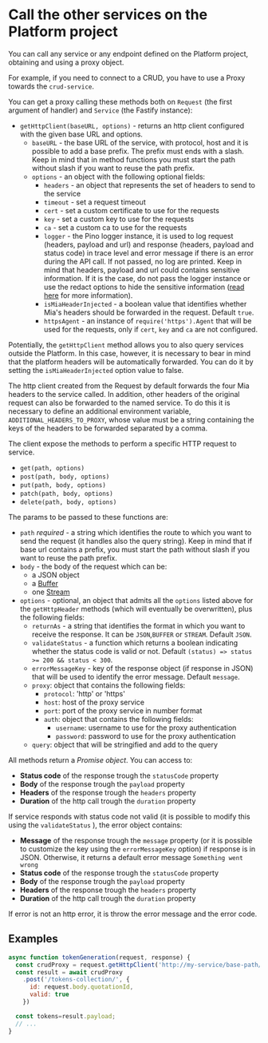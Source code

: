 # Call the other services on the Platform project

You can call any service or any endpoint defined on the Platform project, obtaining and using a proxy object.

For example, if you need to connect to a CRUD, you have to use a Proxy towards the `crud-service`.

You can get a proxy calling these methods both on `Request` (the first argument of handler) and `Service` (the Fastify instance):

* `getHttpClient(baseURL, options)` - returns an http client configured with the given base URL and options.
  * `baseURL` - the base URL of the service, with protocol, host and it is possible to add a base prefix. The prefix must ends with a slash. Keep in mind that in method functions you must start the path without slash if you want to reuse the path prefix.
  * `options` - an object with the following optional fields:
    * `headers` - an object that represents the set of headers to send to the service
    * `timeout` - set a request timeout
    * `cert` - set a custom certificate to use for the requests
    * `key` - set a custom key to use for the requests
    * `ca` - set a custom ca to use for the requests
    * `logger` - the Pino logger instance, it is used to log request (headers, payload and url) and response (headers, payload and status code) in trace level and error message if there is an error during the API call. If not passed, no log are printed. Keep in mind that headers, payload and url could contains sensitive information. If it is the case, do not pass the logger instance or use the redact options to hide the sensitive information ([read here](https://docs.mia-platform.eu/docs/runtime_suite_libraries/lc39/service-options) for more information).
    * `isMiaHeaderInjected` - a boolean value that identifies whether Mia's headers should be forwarded in the request. Default `true`.
    * `httpsAgent` - an instance of `require('https').Agent` that will be used for the requests, only if `cert`, `key` and `ca` are not configured.

Potentially, the `getHttpClient` method allows you to also query services outside the Platform. In this case, however, it is necessary to bear in mind that the platform headers will be automatically forwarded. You can do it by setting the `isMiaHeaderInjected` option value to false.

The http client created from the Request by default forwards the four Mia headers to the service called. In addition, other headers of the original request can also be forwarded to the named service. To do this it is necessary to define an additional environment variable, `ADDITIONAL_HEADERS_TO_PROXY`, whose value must be a string containing the keys of the headers to be forwarded separated by a comma.

The client expose the methods to perform a specific HTTP request to service.

* `get(path, options)`
* `post(path, body, options)`
* `put(path, body, options)`
* `patch(path, body, options)`
* `delete(path, body, options)`

The params to be passed to these functions are:

* `path` *required* - a string which identifies the route to which you want to send the request (it handles also the query string). Keep in mind that if base url contains a prefix, you must start the path without slash if you want to reuse the path prefix.
* `body` - the body of the request which can be:
  * a JSON object
  * a [Buffer](https://nodejs.org/api/buffer.html#)
  * one [Stream](https://nodejs.org/api/stream.html)
* `options` - optional, an object that admits all the `options` listed above for the `getHttpHeader` methods (which will eventually be overwritten), plus the following fields:
  * `returnAs` - a string that identifies the format in which you want to receive the response. It can be `JSON`,`BUFFER` or `STREAM`. Default `JSON`.
  * `validateStatus` - a function which returns a boolean indicating whether the status code is valid or not. Default `(status) => status >= 200 && status < 300`.
  * `errorMessageKey` - key of the response object (if response in JSON) that will be used to identify the error message. Default `message`.
  * `proxy`: object that contains the following fields:
    * `protocol`: 'http' or 'https'
    * `host`: host of the proxy service
    * `port`: port of the proxy service in number format
    * `auth`: object that contains the following fields:
      * `username`: username to use for the proxy authentication
      * `password`: password to use for the proxy authentication
  * `query`: object that will be stringified and add to the query

All methods return a *Promise object*. You can access to:

* **Status code** of the response trough the `statusCode` property
* **Body** of the response trough the `payload` property
* **Headers** of the response trough the `headers` property
* **Duration** of the http call trough the `duration` property

If service responds with status code not valid (it is possible to modify this using the `validateStatus` ), the error object contains:

* **Message** of the response trough the `message` property (or it is possible to customize the key using the `errorMessageKey` option) if response is in JSON. Otherwise, it returns a default error message `Something went wrong`
* **Status code** of the response trough the `statusCode` property
* **Body** of the response trough the `payload` property
* **Headers** of the response trough the `headers` property
* **Duration** of the http call trough the `duration` property

If error is not an http error, it is throw the error message and the error code.

## Examples

```js
async function tokenGeneration(request, response) {
  const crudProxy = request.getHttpClient('http://my-service/base-path/')
  const result = await crudProxy
    .post('/tokens-collection/', {
      id: request.body.quotationId,
      valid: true
    })

  const tokens=result.payload;
  // ...
}
```
